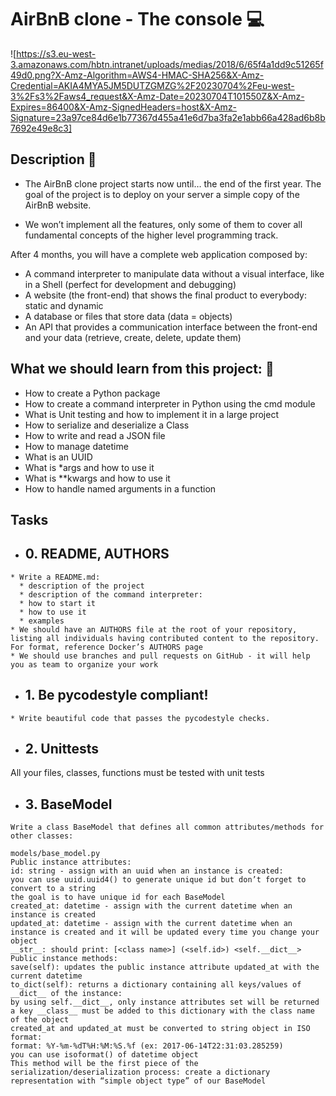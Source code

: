 # **AirBnB clone - The console** :computer:

![https://s3.eu-west-3.amazonaws.com/hbtn.intranet/uploads/medias/2018/6/65f4a1dd9c51265f49d0.png?X-Amz-Algorithm=AWS4-HMAC-SHA256&X-Amz-Credential=AKIA4MYA5JM5DUTZGMZG%2F20230704%2Feu-west-3%2Fs3%2Faws4_request&X-Amz-Date=20230704T101550Z&X-Amz-Expires=86400&X-Amz-SignedHeaders=host&X-Amz-Signature=23a97ce84d6e1b77367d455a41e6d7ba3fa2e1abb66a428ad6b8b7692e49e8c3]

## **Description** :speech_balloon:

* The AirBnB clone project starts now until… the end of the first year. The goal of the project is to deploy on your server a simple copy of the AirBnB website.

* We won’t implement all the features, only some of them to cover all fundamental concepts of the higher level programming track.

After 4 months, you will have a complete web application composed by:

* A command interpreter to manipulate data without a visual interface, like in a Shell (perfect for development and debugging)
* A website (the front-end) that shows the final product to everybody: static and dynamic
* A database or files that store data (data = objects)
* An API that provides a communication interface between the front-end and your data (retrieve, create, delete, update them)

## **What we should learn from this project:** :bookmark_tabs:

* How to create a Python package
* How to create a command interpreter in Python using the cmd module
* What is Unit testing and how to implement it in a large project
* How to serialize and deserialize a Class
* How to write and read a JSON file
* How to manage datetime
* What is an UUID
* What is *args and how to use it
* What is **kwargs and how to use it
* How to handle named arguments in a function

## **Tasks**

* ## **0. README, AUTHORS**
```
* Write a README.md:
  * description of the project
  * description of the command interpreter:
  * how to start it
  * how to use it
  * examples
* We should have an AUTHORS file at the root of your repository, listing all individuals having contributed content to the repository. For format, reference Docker’s AUTHORS page
* We should use branches and pull requests on GitHub - it will help you as team to organize your work
```

* ## **1. Be pycodestyle compliant!**
```
* Write beautiful code that passes the pycodestyle checks.
```

* ## **2. Unittests**

All your files, classes, functions must be tested with unit tests

* ## **3. BaseModel**
```
Write a class BaseModel that defines all common attributes/methods for other classes:

models/base_model.py
Public instance attributes:
id: string - assign with an uuid when an instance is created:
you can use uuid.uuid4() to generate unique id but don’t forget to convert to a string
the goal is to have unique id for each BaseModel
created_at: datetime - assign with the current datetime when an instance is created
updated_at: datetime - assign with the current datetime when an instance is created and it will be updated every time you change your object
__str__: should print: [<class name>] (<self.id>) <self.__dict__>
Public instance methods:
save(self): updates the public instance attribute updated_at with the current datetime
to_dict(self): returns a dictionary containing all keys/values of __dict__ of the instance:
by using self.__dict__, only instance attributes set will be returned
a key __class__ must be added to this dictionary with the class name of the object
created_at and updated_at must be converted to string object in ISO format:
format: %Y-%m-%dT%H:%M:%S.%f (ex: 2017-06-14T22:31:03.285259)
you can use isoformat() of datetime object
This method will be the first piece of the serialization/deserialization process: create a dictionary representation with “simple object type” of our BaseModel
```

